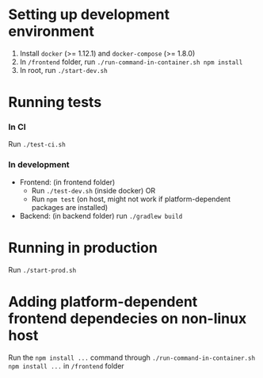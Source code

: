 # Setting up development environment

1. Install `docker` (>= 1.12.1) and `docker-compose` (>= 1.8.0)
2. In `/frontend` folder, run `./run-command-in-container.sh npm install`
3. In root, run `./start-dev.sh`

# Running tests

### In CI
Run `./test-ci.sh`

### In development
- Frontend: (in frontend folder)
    - Run `./test-dev.sh` (inside docker) OR
    - Run `npm test` (on host, might not work if platform-dependent packages are installed)
- Backend: (in backend folder) run `./gradlew build`

# Running in production
Run `./start-prod.sh`

# Adding platform-dependent frontend dependecies on non-linux host
Run the `npm install ...` command through `./run-command-in-container.sh npm install ...` in `/frontend` folder
